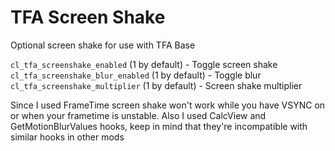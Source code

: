# TFA Screen Shake
Optional screen shake for use with TFA Base
 
`cl_tfa_screenshake_enabled` (1 by default) - Toggle screen shake  
`cl_tfa_screenshake_blur_enabled` (1 by default) - Toggle blur  
`cl_tfa_screenshake_multiplier` (1 by default) - Screen shake multiplier  

Since I used FrameTime screen shake won't work while you have VSYNC on or when your frametime is unstable. Also I used CalcView and GetMotionBlurValues hooks, keep in mind that they're incompatible with similar hooks in other mods 
